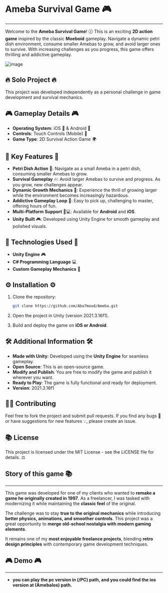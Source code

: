 # Ameba Survival Game 🎮
--------------------------
Welcome to the **Ameba Survival Game**! 🕜 This is an exciting **2D action game** inspired by the classic **Moeboid** gameplay. Navigate a dynamic petri dish environment, consume smaller Amebas to grow, and avoid larger ones to survive. With increasing challenges as you progress, this game offers thrilling and addictive gameplay.

![image](https://github.com/user-attachments/assets/d4c5acbd-7b27-4012-9f7f-39df6cc29485)

## 🔥 Solo Project 🔥
This project was developed independently as a personal challenge in game development and survival mechanics.

## 🎮 Gameplay Details 🎮

- **Operating System**: iOS 📱 & Android 📱
- **Controls**: Touch Controls (Mobile) 📲
- **Game Type**: 2D Survival Action Game 🌍

## 🌟 Key Features 🌟

- **Petri Dish Action** 🌊: Navigate as a small Ameba in a petri dish, consuming smaller Amebas to grow.
- **Survival Gameplay** 🔥: Avoid larger Amebas to survive and progress. As you grow, new challenges appear.
- **Dynamic Growth Mechanics** 🌈: Experience the thrill of growing larger while the environment becomes increasingly hazardous.
- **Addictive Gameplay Loop** 🔄: Easy to pick up, challenging to master, offering hours of fun.
- **Multi-Platform Support** 📱💻: Available for **Android** and **iOS**.
- **Unity Built** 🎮: Developed using Unity Engine for smooth gameplay and polished visuals.

## 🔧 Technologies Used 🔧

- **Unity Engine** 🎮
- **C# Programming Language** 💻
- **Custom Gameplay Mechanics** 🌈

## ⚙️ Installation ⚙️

1. Clone the repository:

   ```bash
   git clone https://github.com/Abo7mood/Ameba.git
   ```

2. Open the project in Unity (version 2021.3.16f1).

3. Build and deploy the game on **iOS or Android**.

## 🛠️ Additional Information 🛠️

- **Made with Unity**: Developed using the **Unity Engine** for seamless gameplay.
- **Open Source**: This is an open-source game.
- **Modify and Publish**: You are free to modify the game and publish it wherever you want.
- **Ready to Play**: The game is fully functional and ready for deployment.
- **Version**: 2021.3.16f1

## 👩‍💻 Contributing

Feel free to fork the project and submit pull requests. If you find any bugs 🐞 or have suggestions for new features 💡, please create an issue.

## 📚 License

This project is licensed under the MIT License - see the LICENSE file for details. ⚖️

## Story of this game 📚
--------------------------

This game was developed for one of my clients who wanted to **remake a game he originally created in 1997**. As a freelancer, I was tasked with modernizing it while maintaining the **classic feel** of the original.

The challenge was to stay **true to the original mechanics** while introducing **better physics, animations, and smoother controls**. This project was a great opportunity to **merge old-school nostalgia with modern gaming elements**.

It remains one of my **most enjoyable freelance projects**, blending **retro design principles** with contemporary game development techniques.

## 🎮 Demo 🎮
--------------------------

- **you can play the pc version in (/PC) path, and you could find the ios version at (AmebaIos) path.**

